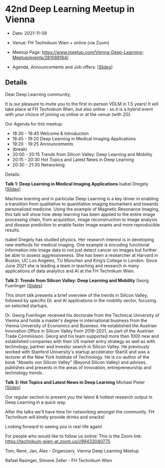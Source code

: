 # 42nd Deep Learning Meetup in Vienna

* Date: 2021-11-09
* Venue: FH Technikum Wien + online (via Zoom)
* Meetup Page: https://www.meetup.com/Vienna-Deep-Learning-Meetup/events/281088164/

* Agenda, Announcements and Job offers:
[[Slides](<./slides/42nd Deep Learning Meetup Intro - Announcements.pdf>)]

## Details


Dear Deep Learning community,

It is our pleasure to invite you to the first in-person VDLM in 1.5 years! It will take place at FH Technikum Wien, but also online - so it is a hybrid event with your choice of joining us online or at the venue (with 2G).

Our Agenda for this meetup:

* 18:30 - 18:45 Welcome & Introduction
* 18:45 - 19:20 Deep Learning in Medical Imaging Applications
* 19:20 - 19:25 Announcements
* (break)
* 20:00 - 20:15 Trends from Silicon Valley: Deep Learning and Mobility
* 20:15 - 20:30 Hot Topics and Latest News in Deep Learning
* 20:30 - 21:30 Networking

Details:

**Talk 1: Deep Learning in Medical Imaging Applications** 
Isabel Dregely
[[Slides](<./slides/TODO>)]

Machine learning and in particular Deep Learning is a key driver in enabling a transition from qualitative to quantitative imaging biomarkers and towards personalized medicine. Using the example of Magnetic Resonance Imaging, this talk will show how deep learning has been applied to the entire image processing chain, from acquisition, image reconstruction to image analysis and disease prediction to enable faster image exams and more reproducible results.

Isabel Dregely has studied physics. Her research interest is in developing new methods for medical imaging. One example is encoding functional information into image data to not just detect cancer on images but further be able to assess aggressiveness. She has been a researcher at Harvard in Boston, UC Los Angeles, TU München and King’s College in London. Since June 2021 she is leading a team in teaching and research in many applications of data analytics and AI at the FH Technikum Wien.

**Talk 2: Trends from Silicon Valley: Deep Learning and Mobility**
Georg Fuerlinger
[[Slides](<./slides/Silicon Valley_Mobility Innovation_Dr_Georg_Fuerlinger.pdf>)]


This short talk presents a brief overview of the trends in Silicon Valley, followed by specific DL and AI applications in the mobility sector, focusing on selected startups.

Dr. Georg Fuerlinger received his doctorate from the Technical University of Vienna and holds a master's degree in international business from the Vienna University of Economics and Business. He established the Austrian Innovation Office in Silicon Valley from 2016-2021, as part of the Austrian Trade Commission. Georg and his team supported more than 1000 new and established companies with their US market entry strategy as well as with technology, partner and investor search in Silicon Valley. He previously worked with Stanford University's startup accelerator StartX and was a lecturer at the New York Institute of Technology. He is co-author of the book "Abseits von Silicon Valley" (Beyond Silicon Valley) and advises, publishes and presents in the areas of innovation, entrepreneurship and technology trends.

**Talk 3: Hot Topics and Latest News in Deep Learning**
Michael Pieler
[[Slides](<./slides/TODO>)]

Our regular section to present you the latest & hottest research output in Deep Learning in a quick way.


After the talks we'll have time for networking amongst the community. FH Technikum will kindly provide drinks and snacks!

Looking forward to seeing you in real-life again!

For people who would like to follow us online:
This is the Zoom link: https://technikum-wien-at.zoom.us/j/99433040775

Tom, René, Jan, Alex - Organizers, Vienna Deep Learning Meetup

Rafael Rasinger, Simone Zeller - FH Technikum Wien
